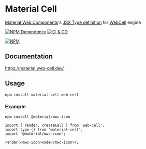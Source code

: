 # Material Cell

[Material Web Components][1]'s [JSX Type definition][2] for [WebCell][3] engine

[![NPM Dependency](https://david-dm.org/EasyWebApp/material-cell.svg)][4]
[![CI & CD](https://github.com/EasyWebApp/material-cell/workflows/CI%20&%20CD/badge.svg)][5]

[![NPM](https://nodei.co/npm/material-cell.png?downloads=true&downloadRank=true&stars=true)][6]

## Documentation

https://material.web-cell.dev/

## Usage

```Shell
npm install material-cell web-cell
```

### Example

```Shell
npm install @material/mwc-icon
```

```TSX
import { render, createCell } from 'web-cell';
import type {} from 'material-cell';
import '@material/mwc-icon';

render(<mwc-icon>code</mwc-icon>);
```

[1]: https://github.com/material-components/material-components-web-components
[2]: https://www.typescriptlang.org/docs/handbook/jsx.html
[3]: https://web-cell.dev/
[4]: https://david-dm.org/EasyWebApp/material-cell
[5]: https://github.com/EasyWebApp/material-cell/actions
[6]: https://nodei.co/npm/material-cell/
